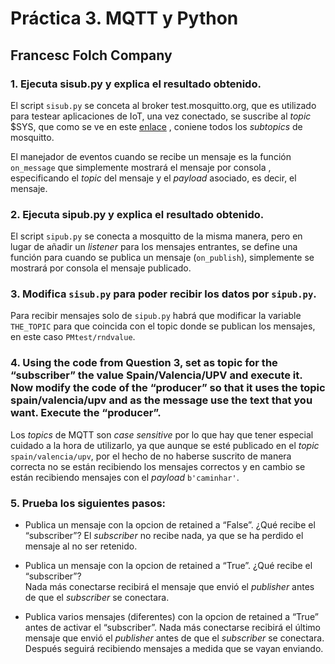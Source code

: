 # Práctica 3. MQTT y Python

## Francesc Folch Company

### 1. Ejecuta sisub.py y explica el resultado obtenido.

El script `sisub.py` se conceta al broker test.mosquitto.org, que es utilizado para testear aplicaciones de IoT, una vez conectado, se suscribe al  *topic* $SYS, que como se ve en este [enlace](http://test.mosquitto.org/sys/) , coniene todos los *subtopics* de mosquitto. 

El manejador de eventos cuando se recibe un mensaje es la función `on_message` que simplemente mostrará el mensaje por consola , especificando el *topic* del mensaje y el *payload* asociado, es decir, el mensaje.

### 2. Ejecuta sipub.py y explica el resultado obtenido.

El script `sipub.py` se conecta a mosquitto de la misma manera, pero en lugar de añadir un *listener* para los mensajes entrantes, se define una función para cuando se publica un mensaje (`on_publish`), simplemente se mostrará por consola el mensaje publicado.


### 3. Modifica `sisub.py` para poder recibir los datos por `sipub.py`.

Para recibir mensajes solo de `sipub.py` habrá que modificar la variable `THE_TOPIC` para que coincida con el topic donde se publican los mensajes, en este caso `PMtest/rndvalue`.

### 4. Using the code from Question 3, set as topic for the “subscriber” the value Spain/Valencia/UPV and execute it. Now modify the code of the “producer” so that it uses the topic spain/valencia/upv and as the message use the text that you want. Execute the “producer”.

Los *topics* de MQTT son *case sensitive* por lo que hay que tener especial cuidado a la hora de utilizarlo, ya que aunque se esté publicado en el *topic* `spain/valencia/upv`, por el hecho de no haberse suscrito de manera correcta no se están recibiendo los mensajes correctos y en cambio se están recibiendo mensajes con el *payload* `b'caminhar'`.

### 5. Prueba los siguientes pasos:
- Publica un mensaje con la opcion de retained a “False”. ¿Qué recibe el “subscriber”?
    El *subscriber* no recibe nada, ya que se ha perdido el mensaje al no ser retenido.

- Publica un mensaje con la opcion de retained a “True”. ¿Qué recibe el “subscriber”?   
    Nada más conectarse recibirá el mensaje que envió el *publisher* antes de que el *subscriber* se conectara. 

- Publica varios mensajes (diferentes) con la opcion de retained a “True” antes de activar el “subscriber”.
    Nada más conectarse recibirá el último mensaje que envió el *publisher* antes de que el *subscriber* se conectara. Después seguirá recibiendo mensajes a medida que se vayan enviando.

